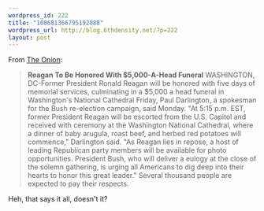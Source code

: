 ```yaml
--- 
wordpress_id: 222
title: "108681366795192088"
wordpress_url: http://blog.6thdensity.net/?p=222
layout: post
---
```

From <a href="http://www.theonion.com">The Onion</a>:

<blockquote><strong>Reagan To Be Honored With $5,000-A-Head Funeral</strong>
WASHINGTON, DC-Former President Ronald Reagan will be honored with five days of memorial services, culminating in a $5,000 a head funeral in Washington's National Cathedral Friday, Paul Darlington, a spokesman for the Bush re-election campaign, said Monday. "At 5:15 p.m. EST, former President Reagan will be escorted from the U.S. Capitol and received with ceremony at the Washington National Cathedral, where a dinner of baby arugula, roast beef, and herbed red potatoes will commence," Darlington said. "As Reagan lies in repose, a host of leading Republican party members will be available for photo opportunities. President Bush, who will deliver a eulogy at the close of the solemn gathering, is urging all Americans to dig deep into their hearts to honor this great leader." Several thousand people are expected to pay their respects.</blockquote>
Heh, that says it all, doesn't it?
